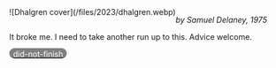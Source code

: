 <!--
.. title: Dhalgren
.. slug: dhalgren
.. date: 2023-09-01 13:23:19 UTC-05:00
.. tags: media,book,novel,fiction,science-fiction,did-not-finish
-->

<span style="float: left">
![Dhalgren cover](/files/2023/dhalgren.webp)
</span>

*by Samuel Delaney, 1975*

It broke me. I need to take another run up to this. Advice welcome.

[<span style="background:grey; color:white; border-radius: 1em; padding-left: 0.5em; padding-right: 0.5em; padding-top: 2px;">did-not-finish</span>](http://localhost:8000/categories/did-not-finish/)

<br style="clear: left" />

